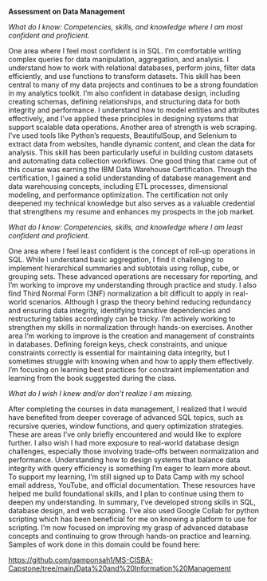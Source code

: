 **Assessment on Data Management**

*What do I know: Competencies, skills, and knowledge where I am most confident and proficient.*

One area where I feel most confident is in SQL. I’m comfortable writing complex queries for data manipulation, aggregation, and analysis. I understand how to work with relational databases, perform joins, filter data efficiently, and use functions to transform datasets. This skill has been central to many of my data projects and continues to be a strong foundation in my analytics toolkit.
I’m also confident in database design, including creating schemas, defining relationships, and structuring data for both integrity and performance. I understand how to model entities and attributes effectively, and I’ve applied these principles in designing systems that support scalable data operations.
Another area of strength is web scraping. I’ve used tools like Python’s requests, BeautifulSoup, and Selenium to extract data from websites, handle dynamic content, and clean the data for analysis. This skill has been particularly useful in building custom datasets and automating data collection workflows.
One good thing that came out of this course was earning the IBM Data Warehouse Certification. Through the certification, I gained a solid understanding of database management and data warehousing concepts, including ETL processes, dimensional modeling, and performance optimization. The certification not only deepened my technical knowledge but also serves as a valuable credential that strengthens my resume and enhances my prospects in the job market.

*What do I know: Competencies, skills, and knowledge where I am least confident and proficient.*

One area where I feel least confident is the concept of roll-up operations in SQL. While I understand basic aggregation, I find it challenging to implement hierarchical summaries and subtotals using rollup, cube, or grouping sets. These advanced operations are necessary for reporting, and I’m working to improve my understanding through practice and study.
I also find Third Normal Form (3NF) normalization a bit difficult to apply in real-world scenarios. Although I grasp the theory behind reducing redundancy and ensuring data integrity, identifying transitive dependencies and restructuring tables accordingly can be tricky. I’m actively working to strengthen my skills in normalization through hands-on exercises.
Another area I’m working to improve is the creation and management of constraints in databases. Defining foreign keys, check constraints, and unique constraints correctly is essential for maintaining data integrity, but I sometimes struggle with knowing when and how to apply them effectively. I’m focusing on learning best practices for constraint implementation and learning from the book suggested during the class.

 
*What do I wish I knew and/or don’t realize I am missing.*

After completing the courses in data management, I realized that I would have benefited from deeper coverage of advanced SQL topics, such as recursive queries, window functions, and query optimization strategies. These are areas I’ve only briefly encountered and would like to explore further.
I also wish I had more exposure to real-world database design challenges, especially those involving trade-offs between normalization and performance. Understanding how to design systems that balance data integrity with query efficiency is something I’m eager to learn more about.
To support my learning, I’m still signed up to Data Camp with my school email address, YouTube, and official documentation. These resources have helped me build foundational skills, and I plan to continue using them to deepen my understanding.
In summary, I’ve developed strong skills in SQL, database design, and web scraping. I’ve also used Google Collab for python scripting which has been beneficial for me on knowing a platform to use for scripting. I’m now focused on improving my grasp of advanced database concepts and continuing to grow through hands-on practice and learning.
Samples of work done in this domain could be found here:

https://github.com/gamponsah1/MS-CISBA-Capstone/tree/main/Data%20and%20Information%20Management
